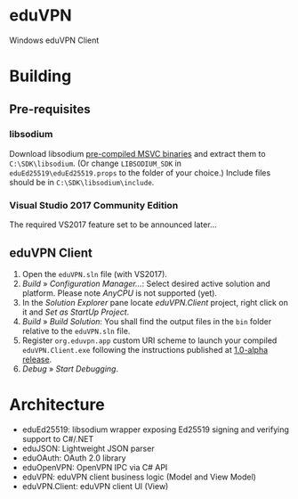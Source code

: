 # eduVPN
Windows eduVPN Client

# Building
## Pre-requisites
### libsodium
Download libsodium [pre-compiled MSVC binaries](https://download.libsodium.org/libsodium/releases/) and extract them to `C:\SDK\libsodium`. (Or change `LIBSODIUM_SDK` in `eduEd25519\eduEd25519.props` to the folder of your choice.) Include files should be in `C:\SDK\libsodium\include`.
### Visual Studio 2017 Community Edition
The required VS2017 feature set to be announced later...

## eduVPN Client
1. Open the `eduVPN.sln` file (with VS2017).
2. _Build_ » _Configuration Manager..._: Select desired active solution and platform. Please note _AnyCPU_ is not supported (yet).
3. In the _Solution Explorer_ pane locate _eduVPN.Client_ project, right click on it and _Set as StartUp Project_.
4. _Build_ » _Build Solution_: You shall find the output files in the `bin` folder relative to the `eduVPN.sln` file.
5. Register `org.eduvpn.app` custom URI scheme to launch your compiled `eduVPN.Client.exe` following the instructions published at [1.0-alpha release](https://github.com/Amebis/eduVPN/releases/tag/1.0-alpha).
6. _Debug_ » _Start Debugging_.

# Architecture
- eduEd25519: libsodium wrapper exposing Ed25519 signing and verifying support to C#/.NET
- eduJSON: Lightweight JSON parser
- eduOAuth: OAuth 2.0 library
- eduOpenVPN: OpenVPN IPC via C# API
- eduVPN: eduVPN client business logic (Model and View Model)
- eduVPN.Client: eduVPN client UI (View)
